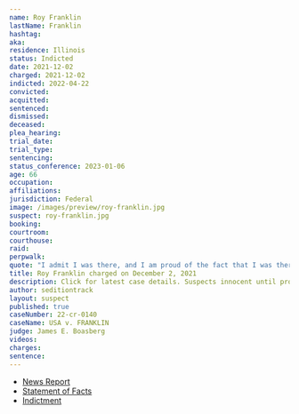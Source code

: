```yaml
---
name: Roy Franklin
lastName: Franklin
hashtag:
aka:
residence: Illinois
status: Indicted
date: 2021-12-02
charged: 2021-12-02
indicted: 2022-04-22
convicted:
acquitted:
sentenced:
dismissed:
deceased:
plea_hearing:
trial_date:
trial_type:
sentencing:
status_conference: 2023-01-06
age: 66
occupation:
affiliations:
jurisdiction: Federal
image: /images/preview/roy-franklin.jpg
suspect: roy-franklin.jpg
booking:
courtroom:
courthouse:
raid:
perpwalk:
quote: "I admit I was there, and I am proud of the fact that I was there, and stood up for a cause that I believed in. I have no problem with that. It was not about Trump; it was about stealing the election."
title: Roy Franklin charged on December 2, 2021
description: Click for latest case details. Suspects innocent until proven guilty.
author: seditiontrack
layout: suspect
published: true
caseNumber: 22-cr-0140
caseName: USA v. FRANKLIN
judge: James E. Boasberg
videos:
charges:
sentence:
---
```

- [News Report](https://chicago.suntimes.com/crime/2021/12/2/22814787/springfield-man-roy-nelson-franklin-us-senate-floor-capitol-riot-charged)
- [Statement of Facts](https://cdn.vox-cdn.com/uploads/chorus_asset/file/23059426/_FranklinComplaint.pdf)
- [Indictment](https://extremism.gwu.edu/sites/g/files/zaxdzs2191/f/Roy%20Nelson%20Franklin%20Indictment.pdf)
